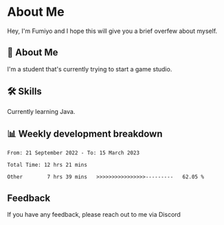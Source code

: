 
# About Me

Hey, I'm Fumiyo and I hope this will give you a brief overfew about myself.


## 🚀 About Me
I'm a student that's currently trying to start a game studio.


## 🛠 Skills

Currently learning Java.


## 📊 Weekly development breakdown
<!--START_SECTION:waka-->

```text
From: 21 September 2022 - To: 15 March 2023

Total Time: 12 hrs 21 mins

Other        7 hrs 39 mins   >>>>>>>>>>>>>>>>---------   62.05 %
```

<!--END_SECTION:waka-->


## Feedback

If you have any feedback, please reach out to me via Discord
